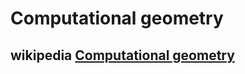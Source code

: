 # Computational geometry



## wikipedia [Computational geometry](https://en.wikipedia.org/wiki/Computational_geometry)